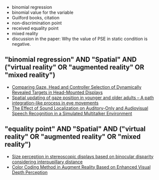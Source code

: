 - binomial regression  
- binomial value for the variable
- Guilford books, citation
- non-discrimination point  
- received equality point
- mixed reality
- discussion in the paper: Why the value of PSE in static condition is negative.
## "binomial regression" AND "Spatial" AND ("virtual reality" OR "augmented reality" OR "mixed reality")
- [Comparing Gaze, Head and Controller Selection of Dynamically Revealed Targets in Head-Mounted Displays](https://ieeexplore.ieee.org/abstract/document/10269034?casa_token=PH1d6KkaXVoAAAAA:jjYwmjWBArqP7a3sNF1IokZxY_H4p6KtMBRFiQUKZ_kHoogHTBIdNbTxmr_g1dwfPZKHoozg)
- [Spatial updating of gaze position in younger and older adults – A path integration-like process in eye movements](https://www.sciencedirect.com/science/article/pii/S0010027724001215)
- [The Effect of Sound Localization on Auditory-Only and Audiovisual Speech Recognition in a Simulated Multitalker Environment](https://journals.sagepub.com/doi/full/10.1177/23312165231186040)
## "equality point" AND "Spatial" AND ("virtual reality" OR "augmented reality" OR "mixed reality")
- [Size perception in stereoscopic displays based on binocular disparity considering interpupillary distance](https://www.jstage.jst.go.jp/article/jasse/11/1/11_93/_article/-char/ja/)
- [Color Coding Method in Augment Reality Based on Enhanced Visual Depth Perception](https://ieeexplore.ieee.org/abstract/document/10406667/?casa_token=zdoRiQlIIMkAAAAA:32xv3PS8Yt4me03w1q4A9g58j2_cvloJel9zA527RXCAm8HimDgZc6vocGfHaR_d-Kdk-9PM)